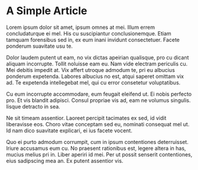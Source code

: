 # A Simple Article

Lorem ipsum dolor sit amet, ipsum omnes at mei. Illum errem concludaturque ei mel. His cu suscipiantur conclusionemque. Etiam tamquam forensibus sed in, ex eum inani invidunt consectetuer. Facete ponderum suavitate usu te.

Dolor laudem putent ut eam, no vix dictas apeirian qualisque, pro cu dicant aliquam incorrupte. Tollit noluisse eam eu. Nam vide electram periculis cu. Mei debitis impedit at. Vix affert utroque admodum te, pri eu albucius ponderum expetenda. Labores albucius no est, atqui saperet omittam vix ad. Te expetenda intellegebat mel, qui cu error consetetur voluptatibus.

Cu eum incorrupte accommodare, eum feugait eleifend ut. Ei nobis perfecto pro. Et vis blandit adipisci. Consul propriae vis ad, eam ne volumus singulis. Iisque detracto in sea.

Ne sit timeam assentior. Laoreet percipit tacimates ex sed, id vidit liberavisse eos. Choro vitae conceptam sed eu, nominati consequat mel ut. Id nam dico suavitate explicari, ei ius facete vocent.

Quo ei purto admodum corrumpit, cum in ipsum contentiones deterruisset. Iriure accusamus eum cu. No praesent rationibus est, legere altera in has, mucius melius pri in. Liber aperiri id mei. Per ut possit senserit contentiones, eius sadipscing mea an. Ex putent assentior vis.
